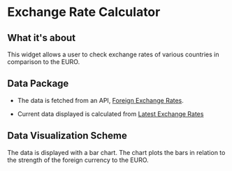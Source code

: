 # Exchange Rate Calculator

## What it's about
This widget allows a user to check exchange rates of various countries in comparison to the EURO. 

## Data Package
* The data is fetched from an API, [Foreign Exchange Rates](exchangeratesapi.io).

* Current data displayed is calculated from [Latest Exchange Rates](https://api.exchangeratesapi.io/latest)

## Data Visualization Scheme

The data is displayed with a bar chart. The chart plots the bars in relation 
to the strength of the foreign currency to the EURO.
